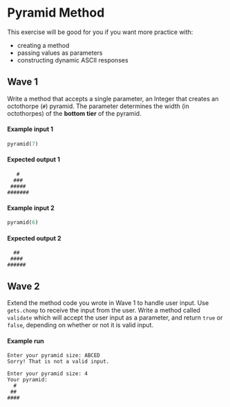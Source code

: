 # Pyramid Method

This exercise will be good for you if you want more practice with:
- creating a method
- passing values as parameters
- constructing dynamic ASCII responses


## Wave 1
Write a method that accepts a single parameter, an Integer that creates an octothorpe (`#`) pyramid. The parameter determines the width (in octothorpes) of the **bottom tier** of the pyramid.

#### Example input 1
```ruby
pyramid(7)
```

#### Expected output 1
```
   #
  ###
 #####
#######
```

#### Example input 2
```ruby
pyramid(6)
```

#### Expected output 2
```
  ##
 ####
######
```

## Wave 2
Extend the method code you wrote in Wave 1 to handle user input. Use `gets.chomp` to receive the input from the user. Write a method called `validate` which will accept the user input as a parameter, and return `true` or `false`, depending on whether or not it is valid input.

#### Example run
```
Enter your pyramid size: ABCED
Sorry! That is not a valid input.

Enter your pyramid size: 4
Your pyramid:
  #
 ##
####
```
